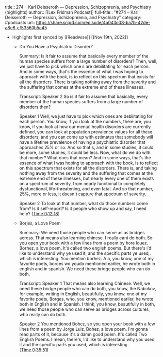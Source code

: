 title:: 274 – Karl Deisseroth —  Depression, Schizophrenia, and Psychiatry (highlights)
author:: [[Lex Fridman Podcast]]
full-title:: "\#274 – Karl Deisseroth —  Depression, Schizophrenia, and Psychiatry"
category:: #podcasts
url:: https://share.snipd.com/episode/4a043c08-ba7b-42de-a8e8-cf53560b5a45

- Highlights first synced by [[Readwise]] [[Nov 19th, 2022]]
	- Do You Have a Psychiatric Disorder?
	  
	  Summary:
	  Is it fair to assume that basically every member of the human species suffers from a large number of disorders? Then, well, we just have to pick which one s are debilitating for each person. And in some ways, that's the essence of what i was hoping to approach with the book, is to reflect on this spectrum that exists for all the disorders. There is taking nothing away from the severity and the suffering that comes at the extreme end of these illnesses.
	  
	  Transcript:
	  Speaker 2
	  So is it fair to assume that basically, every member of the human species suffers from a large number of disorders then?
	  
	  Speaker 1
	  Well, we just have to pick which ones are debilitating for each person. You know, if you look at the numbers, there are, you know, if you look at how our mental health disorders are currently defined, you can look at population prevalence values for all these disorders, and you can come up with estimates that somebody will have a lifetime prevalence of having a psychiatric disorder that approaches 25% or so. And so that's, and in some studies, it could be more, some studies, it could be less. Now, what do we do with that number? What does that mean? And in some ways, that's the essence of what I was hoping to approach with the book, is to reflect on this spectrum that exists for all the disorders. There is, and taking nothing away from the severity and the suffering that comes at the extreme end of these illnesses, but nearly every one of them exists on a spectrum of severity, from nearly functional to completely dysfunctional, life-threatening, and even fatal. And so that number, 25%, more or less, it doesn't capture that spectrum of severity.
	  
	  Speaker 2
	  To look at that number, what do those numbers come from? Is it self-report? Is it people who show up and say, I need help? ([Time 0:12:18](https://share.snipd.com/snip/90357a67-1d66-4ccf-b5a5-ca7732ed847c))
	- Borjes, a Love Poem
	  
	  Summary:
	  We need those people who can serve as as bridges across. That means also learning chinese. I really cant do both. So you open your book with a few lines from a poem by hore louez. Borhez, a love poem. It's called two english poems. But there's i'd like to understand why ye used it, and the specific parts ye used,. which is interesting. You mention borhez. A a, you know, one of my favorite poets, borces wo youdo mentioned earlier, he wrote both in english and in spanish. We need these bridge people who can do both.
	  
	  Transcript:
	  Speaker 1
	  That means also learning Chinese. Well, we need these bridge people who can do both, you know, the Nabokov, for example, writing in English, beautifully, you know, one of my favorite poets, Borges, who, you know, mentioned earlier, he wrote both in English and in Spanish. I think, you know, beautifully in both, we need those people who can serve as bridges across cultures, who really can do both.
	  
	  Speaker 2
	  You mentioned Bohez, so you open your book with a few lines from a poem by Jorge Luiz, Bohez, a love poem. I'm gonna read parts of it, because it's a damn good poem. It's called Two English Poems. I mean, there's, I'd like to understand why you used it and the specific parts you used, which is interesting. ([Time 0:35:51](https://share.snipd.com/snip/c9d7c07f-2e70-4753-9b5e-d8c2b20452b4))